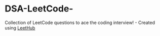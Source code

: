 # DSA-LeetCode-
Collection of LeetCode questions to ace the coding interview! - Created using [LeetHub](https://github.com/QasimWani/LeetHub)
